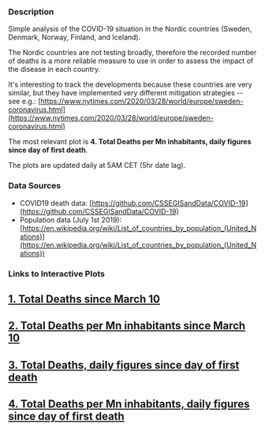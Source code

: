 ### Description
Simple analysis of the COVID-19 situation in the Nordic countries (Sweden, Denmark, Norway, Finland, and Iceland).

The Nordic countries are not testing broadly, therefore the recorded number of deaths is a more reliable measure to use in order to assess the impact of the disease in each country.

It's interesting to track the developments because these countries are very similar, but they have implemented very different mitigation strategies -- see e.g.: [https://www.nytimes.com/2020/03/28/world/europe/sweden-coronavirus.html](https://www.nytimes.com/2020/03/28/world/europe/sweden-coronavirus.html)

The most relevant plot is **4. Total Deaths per Mn inhabitants, daily figures since day of first death**.

The plots are updated daily at 5AM CET (5hr date lag).

### Data Sources

* COVID19 death data: [https://github.com/CSSEGISandData/COVID-19](https://github.com/CSSEGISandData/COVID-19)
* Population data (July 1st 2019): [https://en.wikipedia.org/wiki/List_of_countries_by_population_(United_Nations)](https://en.wikipedia.org/wiki/List_of_countries_by_population_(United_Nations))

### Links to Interactive Plots

## [1. Total Deaths since March 10](https://alex.fo/covid19/deaths.html)
## [2. Total Deaths per Mn inhabitants since March 10](https://alex.fo/covid19/deaths_mn.html)
## [3. Total Deaths, daily figures since day of first death](https://alex.fo/covid19/deaths_1.html)
## [4. Total Deaths per Mn inhabitants, daily figures since day of first death](https://alex.fo/covid19/deaths_mn_1.html)
